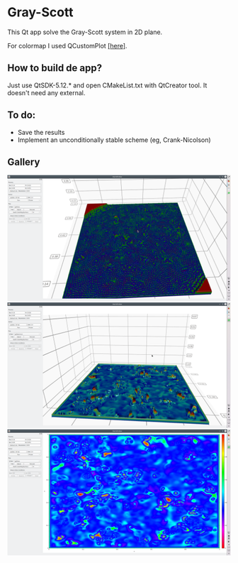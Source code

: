# Gray-Scott
This Qt app solve the Gray-Scott system in 2D plane.

For colormap I used QCustomPlot [[here]](https://www.qcustomplot.com/).
## How to build de app?

Just use QtSDK-5.12.* and open CMakeList.txt with QtCreator tool. It doesn't need any external. 

## To do:
* Save the results 
* Implement an unconditionally stable scheme (eg, Crank-Nicolson)

## Gallery
![](./Screenshot_01.png?raw=true "Title") ![](./Screenshot_02.png?raw=true "Title") ![](./Screenshot_03.png?raw=true "Title")


